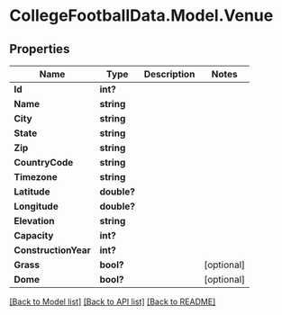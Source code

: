 # CollegeFootballData.Model.Venue

## Properties

Name | Type | Description | Notes
------------ | ------------- | ------------- | -------------
**Id** | **int?** |  | 
**Name** | **string** |  | 
**City** | **string** |  | 
**State** | **string** |  | 
**Zip** | **string** |  | 
**CountryCode** | **string** |  | 
**Timezone** | **string** |  | 
**Latitude** | **double?** |  | 
**Longitude** | **double?** |  | 
**Elevation** | **string** |  | 
**Capacity** | **int?** |  | 
**ConstructionYear** | **int?** |  | 
**Grass** | **bool?** |  | [optional] 
**Dome** | **bool?** |  | [optional] 

[[Back to Model list]](../README.md#documentation-for-models) [[Back to API list]](../README.md#documentation-for-api-endpoints) [[Back to README]](../README.md)

